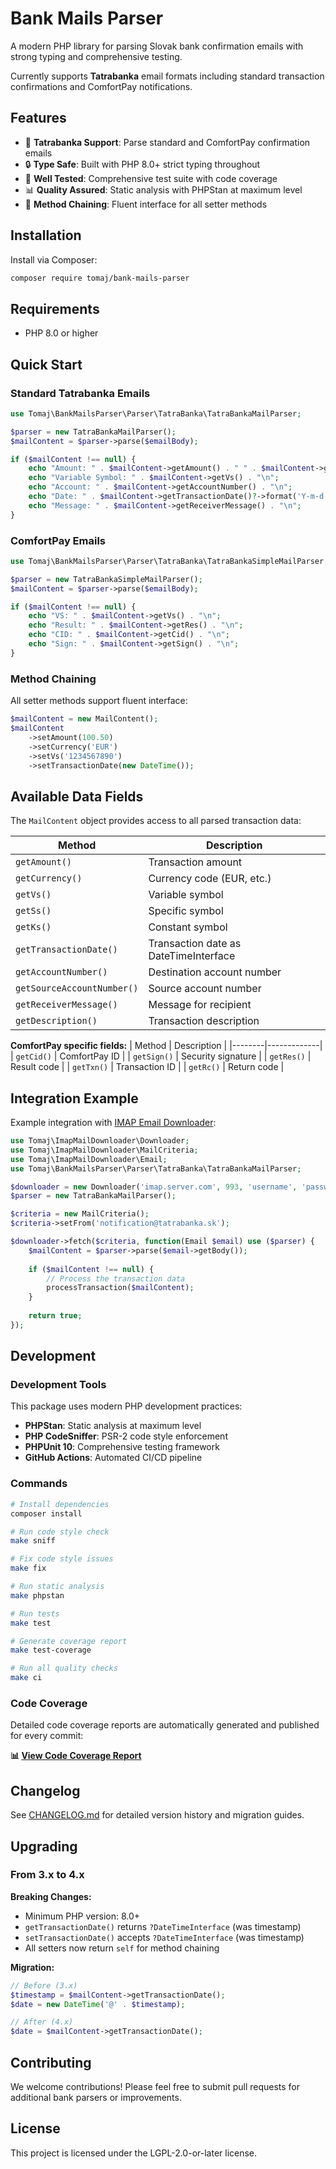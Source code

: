 # Bank Mails Parser

A modern PHP library for parsing Slovak bank confirmation emails with strong typing and comprehensive testing.

Currently supports **Tatrabanka** email formats including standard transaction confirmations and ComfortPay notifications.

## Features

- 🏦 **Tatrabanka Support**: Parse standard and ComfortPay confirmation emails
- 🔒 **Type Safe**: Built with PHP 8.0+ strict typing throughout
- 🧪 **Well Tested**: Comprehensive test suite with code coverage
- 📊 **Quality Assured**: Static analysis with PHPStan at maximum level
- 🔄 **Method Chaining**: Fluent interface for all setter methods

## Installation

Install via Composer:

```bash
composer require tomaj/bank-mails-parser
```

## Requirements

- PHP 8.0 or higher

## Quick Start

### Standard Tatrabanka Emails

```php
use Tomaj\BankMailsParser\Parser\TatraBanka\TatraBankaMailParser;

$parser = new TatraBankaMailParser();
$mailContent = $parser->parse($emailBody);

if ($mailContent !== null) {
    echo "Amount: " . $mailContent->getAmount() . " " . $mailContent->getCurrency() . "\n";
    echo "Variable Symbol: " . $mailContent->getVs() . "\n";
    echo "Account: " . $mailContent->getAccountNumber() . "\n";
    echo "Date: " . $mailContent->getTransactionDate()?->format('Y-m-d H:i:s') . "\n";
    echo "Message: " . $mailContent->getReceiverMessage() . "\n";
}
```

### ComfortPay Emails

```php
use Tomaj\BankMailsParser\Parser\TatraBanka\TatraBankaSimpleMailParser;

$parser = new TatraBankaSimpleMailParser();
$mailContent = $parser->parse($emailBody);

if ($mailContent !== null) {
    echo "VS: " . $mailContent->getVs() . "\n";
    echo "Result: " . $mailContent->getRes() . "\n";
    echo "CID: " . $mailContent->getCid() . "\n";
    echo "Sign: " . $mailContent->getSign() . "\n";
}
```

### Method Chaining

All setter methods support fluent interface:

```php
$mailContent = new MailContent();
$mailContent
    ->setAmount(100.50)
    ->setCurrency('EUR')
    ->setVs('1234567890')
    ->setTransactionDate(new DateTime());
```

## Available Data Fields

The `MailContent` object provides access to all parsed transaction data:

| Method | Description |
|--------|-------------|
| `getAmount()` | Transaction amount |
| `getCurrency()` | Currency code (EUR, etc.) |
| `getVs()` | Variable symbol |
| `getSs()` | Specific symbol |  
| `getKs()` | Constant symbol |
| `getTransactionDate()` | Transaction date as DateTimeInterface |
| `getAccountNumber()` | Destination account number |
| `getSourceAccountNumber()` | Source account number |
| `getReceiverMessage()` | Message for recipient |
| `getDescription()` | Transaction description |

**ComfortPay specific fields:**
| Method | Description |
|--------|-------------|
| `getCid()` | ComfortPay ID |
| `getSign()` | Security signature |
| `getRes()` | Result code |
| `getTxn()` | Transaction ID |
| `getRc()` | Return code |

## Integration Example

Example integration with [IMAP Email Downloader](https://github.com/tomaj/imap-email-downloader):

```php
use Tomaj\ImapMailDownloader\Downloader;
use Tomaj\ImapMailDownloader\MailCriteria;
use Tomaj\ImapMailDownloader\Email;
use Tomaj\BankMailsParser\Parser\TatraBanka\TatraBankaMailParser;

$downloader = new Downloader('imap.server.com', 993, 'username', 'password');
$parser = new TatraBankaMailParser();

$criteria = new MailCriteria();
$criteria->setFrom('notification@tatrabanka.sk');

$downloader->fetch($criteria, function(Email $email) use ($parser) {
    $mailContent = $parser->parse($email->getBody());
    
    if ($mailContent !== null) {
        // Process the transaction data
        processTransaction($mailContent);
    }
    
    return true;
});
```

## Development

### Development Tools

This package uses modern PHP development practices:

- **PHPStan**: Static analysis at maximum level
- **PHP CodeSniffer**: PSR-2 code style enforcement  
- **PHPUnit 10**: Comprehensive testing framework
- **GitHub Actions**: Automated CI/CD pipeline

### Commands

```bash
# Install dependencies
composer install

# Run code style check
make sniff

# Fix code style issues  
make fix

# Run static analysis
make phpstan

# Run tests
make test

# Generate coverage report
make test-coverage

# Run all quality checks
make ci
```

### Code Coverage

Detailed code coverage reports are automatically generated and published for every commit:

**📊 [View Code Coverage Report](https://tomaj.github.io/bank-mails-parser/coverage/)**

## Changelog

See [CHANGELOG.md](CHANGELOG.md) for detailed version history and migration guides.

## Upgrading

### From 3.x to 4.x

**Breaking Changes:**
- Minimum PHP version: 8.0+
- `getTransactionDate()` returns `?DateTimeInterface` (was timestamp)
- `setTransactionDate()` accepts `?DateTimeInterface` (was timestamp)  
- All setters now return `self` for method chaining

**Migration:**
```php
// Before (3.x)
$timestamp = $mailContent->getTransactionDate();
$date = new DateTime('@' . $timestamp);

// After (4.x)  
$date = $mailContent->getTransactionDate();
```

## Contributing

We welcome contributions! Please feel free to submit pull requests for additional bank parsers or improvements.

## License

This project is licensed under the LGPL-2.0-or-later license.
